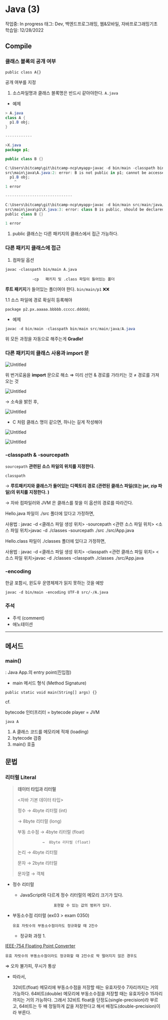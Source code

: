 # Java (3)

작업중: In progress
태그: Dev, 백엔드프로그래밍, 웹&모바일, 자바프로그래밍기초
학습일: 12/28/2022

## Compile

### 클래스 블록의 공개 여부

`public class A{}` 

공개 여부를 지정

1. 소스파일명과 클래스 블록명은 반드시 같아야한다. `A.java`
- 예제

```java
> A.java
class A {
  p1.B obj;
}

------------

>X.java
package p1;

public class B {}
```

```powershell
C:\Users\bitcamp\git\bitcamp-ncp\myapp>javac -d bin/main -classpath bin/main src/main/java/A.java
src\main\java\A.java:2: error: B is not public in p1; cannot be accessed from outside package
  p1.B obj;
    ^
1 error

------------------------------

C:\Users\bitcamp\git\bitcamp-ncp\myapp>javac -d bin/main src/main/java/p1/X.java
src\main\java\p1\X.java:3: error: class B is public, should be declared in a file named B.java
public class B {}
       ^
1 error
```

1. public 클래스는 다른 패키지의 클래스에서 접근 가능하다.

### 다른 패키지 클래스에 접근

1. 컴파일 옵션

`javac -classpath bin/main A.java`

                -cp   패키지 및 .class 파일이 들어있는 폴더

**루트 패키지**가 들어있는 폴더여야 한다. `bin/main/p1` ❌❌

1.1 소스 파일에 경로 확실히 등록해야

`package p2.px.aaaaa.bbbbb.ccccc.ddddd;`

- 예제

```java
javac -d bin/main -classpath bin/main src/main/java/A.java
```

위 모든 과정을 자동으로 해주는게 **Gradle!**

### 다른 패키지의 클래스 사용과  import 문

![Untitled](Java%20(3)%20dee7b8872e294d3e9350814d40dba1d1/Untitled.png)

위 번거로움을 **import** 문으로 해소 ⇒ 미리 선언 & 경로를 가라키는 것 ≠ 경로를 가져오는 것

![Untitled](Java%20(3)%20dee7b8872e294d3e9350814d40dba1d1/Untitled%201.png)

→ 소속을 밝힌 후,

![Untitled](Java%20(3)%20dee7b8872e294d3e9350814d40dba1d1/Untitled%202.png)

- C 처럼 클래스 명이 같으면, 하나는 길게 작성해야

![Untitled](Java%20(3)%20dee7b8872e294d3e9350814d40dba1d1/Untitled%203.png)

![Untitled](Java%20(3)%20dee7b8872e294d3e9350814d40dba1d1/Untitled%204.png)

### -classpath & -sourcepath

 `sourcepath` **관련된 소스 파일의 위치를 지정한다.**

 `classpath` 

→ **루트패키지와 클래스가 들어있는 디렉토리 경로 (관련된 클래스 파일(또는 jar, zip 파일)의 위치를 지정한다. )**

→ 자바 컴파일러와 JVM 은 클래스를 찾을 이 옵션의 경로를 따라간다.

Hello.java 파일이 ./src 폴더에 있다고 가정하면,

사용법 : javac -d <클래스 파일 생성 위치> -sourcepath <관련 소스 파일 위치> <소스 파일 위치>javac -d ./classes -sourcepath ./src ./src/App.java

Hello.class 파일이 ./classes 폴더에 있다고 가정하면,

사용법 : javac -d <클래스 파일 생성 위치> -classpath <관련 클래스 파일 위치> <소스 파일 위치>javac -d ./classes -classpath ./classes ./src/App.java

### -encoding

한글 포함시, 윈도우 운영체제가 읽지 못하는 것을 예방

`javac -d bin/main -encoding UTF-8 src/-/A.java`

### 주석

- 주석 (comment)
- 애노테이션

---

## 메서드

### main()

: Java App.의 entry point(진입점)

- main 메서드 형식 (Method Signature)

`public static void main(String[] args) {}`

cf.

bytecode 인터프리터 = bytecode player = JVM

`java A`

1. A 클래스 코드를 메모리에 적재 (loading)
2. bytecode 검증
3. main() 호출

## 문법

### 리터럴 Literal

> **데이터 타입과 리터럴**
> 
> 
> 
> <자바 기본 데이터 타입>
> 
> 정수 → 4byte 리터럴 (int)
> 
>    →  8byte 리터럴 (long)
> 
> 부동 소수점 → 4byte 리터럴 (float)
> 
>                →  8byte 리터럴 (float)
> 
> 논리 → 4byte 리터럴
> 
> 문자 → 2byte 리터럴
> 
> 문자열 → 객체
> 

- 정수 리터럴
    - JavaScript와 다르게 정수 리터럴의 메모리 크기가 있다.
        
                         표현할 수 있는 값의 범위가 있다.
        

- 부동소수점 리터럴 (ex03 > exam 0350)
    
    `유효 자릿수의 부동소수점이라도 정규화할 때 2진수`
    
    - 정규화 과정
        1. 

[IEEE-754 Floating Point Converter](https://www.h-schmidt.net/FloatConverter/IEEE754.html)

`유효 자릿수의 부동소수점이라도 정규화할 때 2진수로 딱 떨어지지 않은 경우도`

⇒ 오차 불가피, 무시가 통상

- 따라서,
    
    32비트(float) 메모리에 부동소수점을 저장할 때는 유효자릿수 7자리까지는 거의 가능하다.
    64비트(double) 메모리에 부동소수점을 저장할 때는 유효자릿수 15자리까지는 거의 가능하다.
    그래서 32비트 float을 단정도(single-precision)라 부르고,
    64비트는 두 배 정밀하게 값을 저장한다고 해서 배정도(double-precision)이라 부른다.